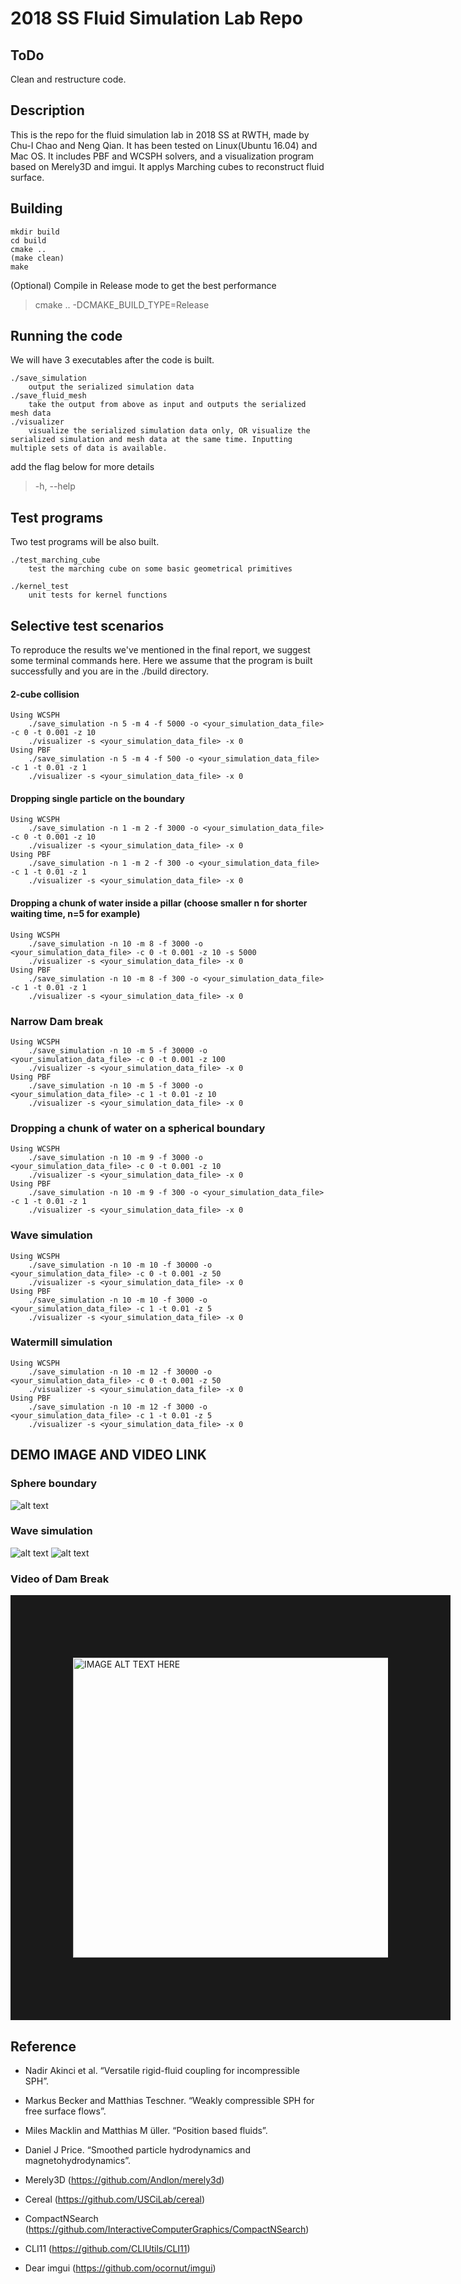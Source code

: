 # 2018 SS Fluid Simulation Lab Repo

## ToDo
Clean and restructure code.

## Description

This is the repo for the fluid simulation lab in 2018 SS at RWTH, made by Chu-I Chao and Neng Qian. It has been tested on Linux(Ubuntu 16.04) and Mac OS.
It includes PBF and WCSPH solvers, and a visualization program based on Merely3D and imgui. It applys Marching cubes to reconstruct fluid surface.

## Building

    mkdir build
    cd build
    cmake ..
    (make clean)
    make

(Optional) Compile in Release mode to get the best performance
> cmake .. -DCMAKE_BUILD_TYPE=Release

## Running the code

We will have 3 executables after the code is built.

    ./save_simulation
        output the serialized simulation data
    ./save_fluid_mesh
        take the output from above as input and outputs the serialized mesh data
    ./visualizer
        visualize the serialized simulation data only, OR visualize the serialized simulation and mesh data at the same time. Inputting multiple sets of data is available.

add the flag below for more details
> -h, --help

## Test programs

Two test programs will be also built. 

    ./test_marching_cube
        test the marching cube on some basic geometrical primitives
    
    ./kernel_test
        unit tests for kernel functions

## Selective test scenarios

To reproduce the results we've mentioned in the final report, we suggest some terminal commands here.
Here we assume that the program is built successfully and you are in the ./build directory.

#### 2-cube collision

    Using WCSPH
        ./save_simulation -n 5 -m 4 -f 5000 -o <your_simulation_data_file> -c 0 -t 0.001 -z 10
        ./visualizer -s <your_simulation_data_file> -x 0
    Using PBF
        ./save_simulation -n 5 -m 4 -f 500 -o <your_simulation_data_file> -c 1 -t 0.01 -z 1
        ./visualizer -s <your_simulation_data_file> -x 0    

#### Dropping single particle on the boundary

    Using WCSPH
        ./save_simulation -n 1 -m 2 -f 3000 -o <your_simulation_data_file> -c 0 -t 0.001 -z 10
        ./visualizer -s <your_simulation_data_file> -x 0
    Using PBF
        ./save_simulation -n 1 -m 2 -f 300 -o <your_simulation_data_file> -c 1 -t 0.01 -z 1 
        ./visualizer -s <your_simulation_data_file> -x 0
        
#### Dropping a chunk of water inside a pillar (choose smaller n for shorter waiting time, n=5 for example)

    Using WCSPH 
        ./save_simulation -n 10 -m 8 -f 3000 -o <your_simulation_data_file> -c 0 -t 0.001 -z 10 -s 5000
        ./visualizer -s <your_simulation_data_file> -x 0
    Using PBF
        ./save_simulation -n 10 -m 8 -f 300 -o <your_simulation_data_file> -c 1 -t 0.01 -z 1
        ./visualizer -s <your_simulation_data_file> -x 0     
        
### Narrow Dam break

    Using WCSPH
        ./save_simulation -n 10 -m 5 -f 30000 -o <your_simulation_data_file> -c 0 -t 0.001 -z 100
        ./visualizer -s <your_simulation_data_file> -x 0
    Using PBF
        ./save_simulation -n 10 -m 5 -f 3000 -o <your_simulation_data_file> -c 1 -t 0.01 -z 10
        ./visualizer -s <your_simulation_data_file> -x 0

### Dropping a chunk of water on a spherical boundary
    
    Using WCSPH
        ./save_simulation -n 10 -m 9 -f 3000 -o <your_simulation_data_file> -c 0 -t 0.001 -z 10
        ./visualizer -s <your_simulation_data_file> -x 0    
    Using PBF
        ./save_simulation -n 10 -m 9 -f 300 -o <your_simulation_data_file> -c 1 -t 0.01 -z 1
        ./visualizer -s <your_simulation_data_file> -x 0

### Wave simulation

    Using WCSPH
        ./save_simulation -n 10 -m 10 -f 30000 -o <your_simulation_data_file> -c 0 -t 0.001 -z 50
        ./visualizer -s <your_simulation_data_file> -x 0    
    Using PBF
        ./save_simulation -n 10 -m 10 -f 3000 -o <your_simulation_data_file> -c 1 -t 0.01 -z 5
        ./visualizer -s <your_simulation_data_file> -x 0

### Watermill simulation

    Using WCSPH
        ./save_simulation -n 10 -m 12 -f 30000 -o <your_simulation_data_file> -c 0 -t 0.001 -z 50
        ./visualizer -s <your_simulation_data_file> -x 0    
    Using PBF
        ./save_simulation -n 10 -m 12 -f 3000 -o <your_simulation_data_file> -c 1 -t 0.01 -z 5
        ./visualizer -s <your_simulation_data_file> -x 0
        
## DEMO IMAGE AND VIDEO LINK
### Sphere boundary
![alt text](https://github.com/NengQian/fluid_simulation/blob/master/images/shpere_boundary.png )

### Wave simulation
![alt text](https://github.com/NengQian/fluid_simulation/blob/master/images/wave1.png )
![alt text](https://github.com/NengQian/fluid_simulation/blob/master/images/wave2.png )

### Video of Dam Break  
<a href="https://www.youtube.com/watch?feature=player_embedded&v=EG6p_86yMe4
" target="_blank"><img src="http://img.youtube.com/vi/EG6p_86yMe4/0.jpg" 
alt="IMAGE ALT TEXT HERE" width="640" height="480" border="100" /></a>

## Reference
* Nadir Akinci et al. “Versatile rigid-fluid coupling for incompressible SPH”.
* Markus Becker and Matthias Teschner. “Weakly compressible SPH for free surface flows”. 
* Miles Macklin and Matthias M ̈uller. “Position based fluids”. 
* Daniel J Price. “Smoothed particle hydrodynamics and magnetohydrodynamics”. 

* Merely3D (https://github.com/Andlon/merely3d)
* Cereal (https://github.com/USCiLab/cereal)
* CompactNSearch (https://github.com/InteractiveComputerGraphics/CompactNSearch)
* CLI11 (https://github.com/CLIUtils/CLI11)
* Dear imgui (https://github.com/ocornut/imgui)
